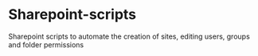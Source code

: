 # Sharepoint-scripts
Sharepoint scripts to automate the creation of sites, editing users, groups and folder permissions
